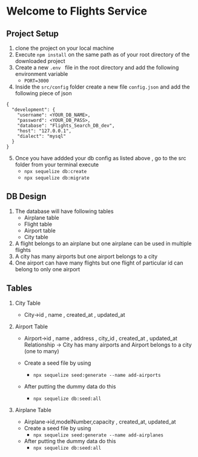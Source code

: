 #  Welcome to Flights Service

## Project Setup 
1. clone the project on your local machine 
2. Execute ` npm install ` on the same path as of your root directory of the downloaded project  
3. Create a new `.env ` file in the root directory and add the following environment variable 
      - `PORT=3000`
4. Inside the `src/config` folder create a new file `config.json` and add the following piece of json 

```
{
  "development": {
    "username": <YOUR_DB_NAME>,
    "password": <YOUR_DB_PASS>,
    "database": "Flights_Search_DB_dev",
    "host": "127.0.0.1",
    "dialect": "mysql"
  }
}

```
5. Once you have addded your db config as listed above , go to the src folder from your terminal 
execute 
    - `npx sequelize db:create`
    - `npx sequelize db:migrate` 

## DB Design
1. The database will have following tables 
    - Airplane table
    - Flight table 
    - Airport table
    - City table 
2. A flight belongs to an airplane but one airplane can be used in multiple flights 
3. A city has many airports but one airport belongs to a city 
4. One airport can have many flights but one flight of particular id can belong to only one airport 

## Tables

 1.  City Table 
      - City->id , name , created_at , updated_at

 2.  Airport Table
      - Airport->id , name , address , city_id , created_at , updated_at
        Relationship -> City has many airports and Airport belongs to a city (one to many)

      - Create a seed file by using 
        - `npx sequelize seed:generate --name add-airports`
      - After putting the dummy data do this
        - `npx sequelize db:seed:all` 

  3.  Airplane Table
      - Airplane->id,modelNumber,capacity , created_at, updated_at
      - Create a seed file by using 
        - `npx sequelize seed:generate --name add-airplanes`
      - After putting the dummy data do this
        - `npx sequelize db:seed:all` 
      

      
      


